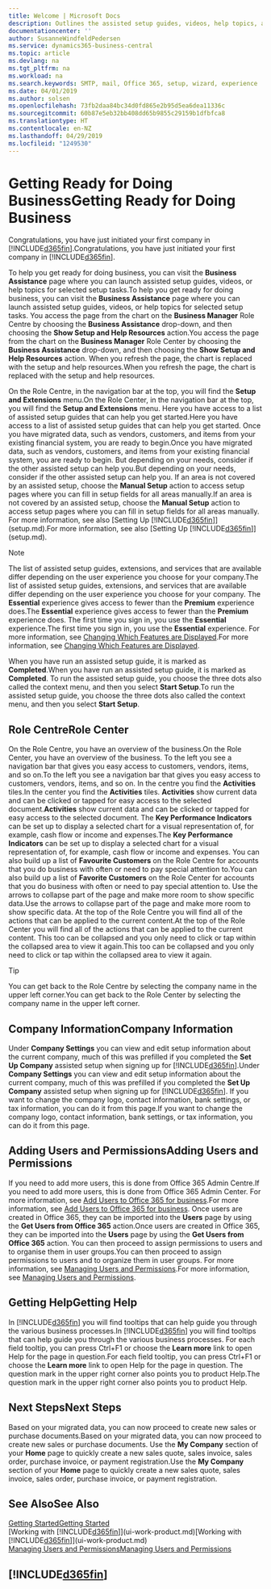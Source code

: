 ```yaml
---
title: Welcome | Microsoft Docs
description: Outlines the assisted setup guides, videos, help topics, and pages and pages to use to get ready for doing business in Business Central.
documentationcenter: ''
author: SusanneWindfeldPedersen
ms.service: dynamics365-business-central
ms.topic: article
ms.devlang: na
ms.tgt_pltfrm: na
ms.workload: na
ms.search.keywords: SMTP, mail, Office 365, setup, wizard, experience
ms.date: 04/01/2019
ms.author: solsen
ms.openlocfilehash: 73fb2daa84bc34d0fd865e2b95d5ea6dea11336c
ms.sourcegitcommit: 60b87e5eb32bb408dd65b9855c29159b1dfbfca8
ms.translationtype: HT
ms.contentlocale: en-NZ
ms.lasthandoff: 04/29/2019
ms.locfileid: "1249530"
---
```

# <a name="getting-ready-for-doing-business"></a><span data-ttu-id="e6071-103">Getting Ready for Doing Business</span><span class="sxs-lookup"><span data-stu-id="e6071-103">Getting Ready for Doing Business</span></span>
<span data-ttu-id="e6071-104">Congratulations, you have just initiated your first company in [!INCLUDE[d365fin](includes/d365fin_md.md)].</span><span class="sxs-lookup"><span data-stu-id="e6071-104">Congratulations, you have just initiated your first company in [!INCLUDE[d365fin](includes/d365fin_md.md)].</span></span>

<span data-ttu-id="e6071-105">To help you get ready for doing business, you can visit the **Business Assistance** page where you can launch assisted setup guides, videos, or help topics for selected setup tasks.</span><span class="sxs-lookup"><span data-stu-id="e6071-105">To help you get ready for doing business, you can visit the **Business Assistance** page where you can launch assisted setup guides, videos, or help topics for selected setup tasks.</span></span> <span data-ttu-id="e6071-106">You access the page from the chart on the **Business Manager** Role Centre by choosing the **Business Assistance** drop-down, and then choosing the **Show Setup and Help Resources** action.</span><span class="sxs-lookup"><span data-stu-id="e6071-106">You access the page from the chart on the **Business Manager** Role Center by choosing the **Business Assistance** drop-down, and then choosing the **Show Setup and Help Resources** action.</span></span> <span data-ttu-id="e6071-107">When you refresh the page, the chart is replaced with the setup and help resources.</span><span class="sxs-lookup"><span data-stu-id="e6071-107">When you refresh the page, the chart is replaced with the setup and help resources.</span></span>

<span data-ttu-id="e6071-108">On the Role Centre, in the navigation bar at the top, you will find the **Setup and Extensions** menu.</span><span class="sxs-lookup"><span data-stu-id="e6071-108">On the Role Center, in the navigation bar at the top, you will find the **Setup and Extensions** menu.</span></span> <span data-ttu-id="e6071-109">Here you have access to a list of assisted setup guides that can help you get started.</span><span class="sxs-lookup"><span data-stu-id="e6071-109">Here you have access to a list of assisted setup guides that can help you get started.</span></span> <span data-ttu-id="e6071-110">Once you have migrated data, such as vendors, customers, and items from your existing financial system, you are ready to begin.</span><span class="sxs-lookup"><span data-stu-id="e6071-110">Once you have migrated data, such as vendors, customers, and items from your existing financial system, you are ready to begin.</span></span> <span data-ttu-id="e6071-111">But depending on your needs, consider if the other assisted setup can help you.</span><span class="sxs-lookup"><span data-stu-id="e6071-111">But depending on your needs, consider if the other assisted setup can help you.</span></span> <span data-ttu-id="e6071-112">If an area is not covered by an assisted setup, choose the **Manual Setup** action to access setup pages where you can fill in setup fields for all areas manually.</span><span class="sxs-lookup"><span data-stu-id="e6071-112">If an area is not covered by an assisted setup, choose the **Manual Setup** action to access setup pages where you can fill in setup fields for all areas manually.</span></span> <span data-ttu-id="e6071-113">For more information, see also [Setting Up [!INCLUDE[d365fin](includes/d365fin_md.md)]](setup.md).</span><span class="sxs-lookup"><span data-stu-id="e6071-113">For more information, see also [Setting Up [!INCLUDE[d365fin](includes/d365fin_md.md)]](setup.md).</span></span>

> [!NOTE]  
>   <span data-ttu-id="e6071-114">The list of assisted setup guides, extensions, and services that are available differ depending on the user experience you choose for your company.</span><span class="sxs-lookup"><span data-stu-id="e6071-114">The list of assisted setup guides, extensions, and services that are available differ depending on the user experience you choose for your company.</span></span> <span data-ttu-id="e6071-115">The **Essential** experience gives access to fewer than the **Premium** experience does.</span><span class="sxs-lookup"><span data-stu-id="e6071-115">The **Essential** experience gives access to fewer than the **Premium** experience does.</span></span> <span data-ttu-id="e6071-116">The first time you sign in, you use the **Essential** experience.</span><span class="sxs-lookup"><span data-stu-id="e6071-116">The first time you sign in, you use the **Essential** experience.</span></span> <span data-ttu-id="e6071-117">For more information, see [Changing Which Features are Displayed](ui-experiences.md).</span><span class="sxs-lookup"><span data-stu-id="e6071-117">For more information, see [Changing Which Features are Displayed](ui-experiences.md).</span></span>

<span data-ttu-id="e6071-118">When you have run an assisted setup guide, it is marked as **Completed**.</span><span class="sxs-lookup"><span data-stu-id="e6071-118">When you have run an assisted setup guide, it is marked as **Completed**.</span></span> <span data-ttu-id="e6071-119">To run the assisted setup guide, you choose the three dots also called the context menu, and then you select **Start Setup**.</span><span class="sxs-lookup"><span data-stu-id="e6071-119">To run the assisted setup guide, you choose the three dots also called the context menu, and then you select **Start Setup**.</span></span>

## <a name="role-center"></a><span data-ttu-id="e6071-120">Role Centre</span><span class="sxs-lookup"><span data-stu-id="e6071-120">Role Center</span></span>
<span data-ttu-id="e6071-121">On the Role Centre, you have an overview of the business.</span><span class="sxs-lookup"><span data-stu-id="e6071-121">On the Role Center, you have an overview of the business.</span></span> <span data-ttu-id="e6071-122">To the left you see a navigation bar that gives you easy access to customers, vendors, items, and so on.</span><span class="sxs-lookup"><span data-stu-id="e6071-122">To the left you see a navigation bar that gives you easy access to customers, vendors, items, and so on.</span></span> <span data-ttu-id="e6071-123">In the centre you find the **Activities** tiles.</span><span class="sxs-lookup"><span data-stu-id="e6071-123">In the center you find the **Activities** tiles.</span></span> <span data-ttu-id="e6071-124">**Activities** show current data and can be clicked or tapped for easy access to the selected document.</span><span class="sxs-lookup"><span data-stu-id="e6071-124">**Activities** show current data and can be clicked or tapped for easy access to the selected document.</span></span> <span data-ttu-id="e6071-125">The **Key Performance Indicators** can be set up to display a selected chart for a visual representation of, for example, cash flow or income and expenses.</span><span class="sxs-lookup"><span data-stu-id="e6071-125">The **Key Performance Indicators** can be set up to display a selected chart for a visual representation of, for example, cash flow or income and expenses.</span></span> <span data-ttu-id="e6071-126">You can also build up a list of **Favourite Customers** on the Role Centre for accounts that you do business with often or need to pay special attention to.</span><span class="sxs-lookup"><span data-stu-id="e6071-126">You can also build up a list of **Favorite Customers** on the Role Center for accounts that you do business with often or need to pay special attention to.</span></span>
<span data-ttu-id="e6071-127">Use the arrows to collapse part of the page and make more room to show specific data.</span><span class="sxs-lookup"><span data-stu-id="e6071-127">Use the arrows to collapse part of the page and make more room to show specific data.</span></span> <span data-ttu-id="e6071-128">At the top of the Role Centre you will find all of the actions that can be applied to the current content.</span><span class="sxs-lookup"><span data-stu-id="e6071-128">At the top of the Role Center you will find all of the actions that can be applied to the current content.</span></span> <span data-ttu-id="e6071-129">This too can be collapsed and you only need to click or tap within the collapsed area to view it again.</span><span class="sxs-lookup"><span data-stu-id="e6071-129">This too can be collapsed and you only need to click or tap within the collapsed area to view it again.</span></span>

> [!TIP]  
> <span data-ttu-id="e6071-130">You can get back to the Role Centre by selecting the company name in the upper left corner.</span><span class="sxs-lookup"><span data-stu-id="e6071-130">You can get back to the Role Center by selecting the company name in the upper left corner.</span></span>

## <a name="company-information"></a><span data-ttu-id="e6071-131">Company Information</span><span class="sxs-lookup"><span data-stu-id="e6071-131">Company Information</span></span>
<span data-ttu-id="e6071-132">Under **Company Settings** you can view and edit setup information about the current company, much of this was prefilled if you completed the **Set Up Company** assisted setup when signing up for [!INCLUDE[d365fin](includes/d365fin_md.md)].</span><span class="sxs-lookup"><span data-stu-id="e6071-132">Under **Company Settings** you can view and edit setup information about the current company, much of this was prefilled if you completed the **Set Up Company** assisted setup when signing up for [!INCLUDE[d365fin](includes/d365fin_md.md)].</span></span> <span data-ttu-id="e6071-133">If you want to change the company logo, contact information, bank settings, or tax information, you can do it from this page.</span><span class="sxs-lookup"><span data-stu-id="e6071-133">If you want to change the company logo, contact information, bank settings, or tax information, you can do it from this page.</span></span>    

## <a name="adding-users-and-permissions"></a><span data-ttu-id="e6071-134">Adding Users and Permissions</span><span class="sxs-lookup"><span data-stu-id="e6071-134">Adding Users and Permissions</span></span>
<span data-ttu-id="e6071-135">If you need to add more users, this is done from Office 365 Admin Centre.</span><span class="sxs-lookup"><span data-stu-id="e6071-135">If you need to add more users, this is done from Office 365 Admin Center.</span></span> <span data-ttu-id="e6071-136">For more information, see [Add Users to Office 365 for business](https://support.office.com/en-us/article/Add-users-to-Office-365-for-business-435ccec3-09dd-4587-9ebd-2f3cad6bc2bc).</span><span class="sxs-lookup"><span data-stu-id="e6071-136">For more information, see [Add Users to Office 365 for business](https://support.office.com/en-us/article/Add-users-to-Office-365-for-business-435ccec3-09dd-4587-9ebd-2f3cad6bc2bc).</span></span> <span data-ttu-id="e6071-137">Once users are created in Office 365, they can be imported into the **Users** page by using the **Get Users from Office 365** action.</span><span class="sxs-lookup"><span data-stu-id="e6071-137">Once users are created in Office 365, they can be imported into the **Users** page by using the **Get Users from Office 365** action.</span></span> <span data-ttu-id="e6071-138">You can then proceed to assign permissions to users and to organise them in user groups.</span><span class="sxs-lookup"><span data-stu-id="e6071-138">You can then proceed to assign permissions to users and to organize them in user groups.</span></span> <span data-ttu-id="e6071-139">For more information, see [Managing Users and Permissions](ui-how-users-permissions.md).</span><span class="sxs-lookup"><span data-stu-id="e6071-139">For more information, see [Managing Users and Permissions](ui-how-users-permissions.md).</span></span>  

## <a name="getting-help"></a><span data-ttu-id="e6071-140">Getting Help</span><span class="sxs-lookup"><span data-stu-id="e6071-140">Getting Help</span></span>
<span data-ttu-id="e6071-141">In [!INCLUDE[d365fin](includes/d365fin_md.md)] you will find tooltips that can help guide you through the various business processes.</span><span class="sxs-lookup"><span data-stu-id="e6071-141">In [!INCLUDE[d365fin](includes/d365fin_md.md)] you will find tooltips that can help guide you through the various business processes.</span></span> <span data-ttu-id="e6071-142">For each field tooltip, you can press Ctrl+F1 or choose the **Learn more** link to open Help for the page in question.</span><span class="sxs-lookup"><span data-stu-id="e6071-142">For each field tooltip, you can press Ctrl+F1 or choose the **Learn more** link to open Help for the page in question.</span></span> <span data-ttu-id="e6071-143">The question mark in the upper right corner also points you to product Help.</span><span class="sxs-lookup"><span data-stu-id="e6071-143">The question mark in the upper right corner also points you to product Help.</span></span>

## <a name="next-steps"></a><span data-ttu-id="e6071-144">Next Steps</span><span class="sxs-lookup"><span data-stu-id="e6071-144">Next Steps</span></span>
<span data-ttu-id="e6071-145">Based on your migrated data, you can now proceed to create new sales or purchase documents.</span><span class="sxs-lookup"><span data-stu-id="e6071-145">Based on your migrated data, you can now proceed to create new sales or purchase documents.</span></span> <span data-ttu-id="e6071-146">Use the **My Company** section of your **Home** page to quickly create a new sales quote, sales invoice, sales order, purchase invoice, or payment registration.</span><span class="sxs-lookup"><span data-stu-id="e6071-146">Use the **My Company** section of your **Home** page to quickly create a new sales quote, sales invoice, sales order, purchase invoice, or payment registration.</span></span>

## <a name="see-also"></a><span data-ttu-id="e6071-147">See Also</span><span class="sxs-lookup"><span data-stu-id="e6071-147">See Also</span></span>
[<span data-ttu-id="e6071-148">Getting Started</span><span class="sxs-lookup"><span data-stu-id="e6071-148">Getting Started</span></span>](product-get-started.md)  
<span data-ttu-id="e6071-149">[Working with [!INCLUDE[d365fin](includes/d365fin_md.md)]](ui-work-product.md)</span><span class="sxs-lookup"><span data-stu-id="e6071-149">[Working with [!INCLUDE[d365fin](includes/d365fin_md.md)]](ui-work-product.md)</span></span>  
[<span data-ttu-id="e6071-150">Managing Users and Permissions</span><span class="sxs-lookup"><span data-stu-id="e6071-150">Managing Users and Permissions</span></span>](ui-how-users-permissions.md)

## [!INCLUDE[d365fin](includes/free_trial_md.md)]  
